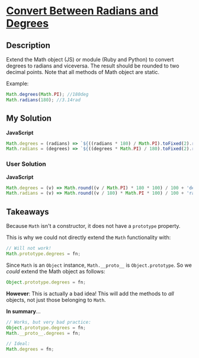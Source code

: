 # [Convert Between Radians and Degrees](https://www.codewars.com/kata/https://www.codewars.com/kata/544e2c60908f2da03600022a)

## Description

Extend the Math object (JS) or module (Ruby and Python) to convert degrees to radians and viceversa. The result should be rounded to two decimal points. Note that all methods of Math object are static.

Example:

```js
Math.degrees(Math.PI); //180deg
Math.radians(180); //3.14rad
```

## My Solution

**JavaScript**

```js
Math.degrees = (radians) => `${((radians * 180) / Math.PI).toFixed(2).replace(/\.0*$|0*$/, '')}deg`;
Math.radians = (degrees) => `${((degrees * Math.PI) / 180).toFixed(2).replace(/\.0*$|0*$/, '')}rad`;
```

### User Solution

**JavaScript**

```js
Math.degrees = (v) => Math.round((v / Math.PI) * 180 * 100) / 100 + 'deg';
Math.radians = (v) => Math.round((v / 180) * Math.PI * 100) / 100 + 'rad';
```

## Takeaways

Because `Math` isn't a constructor, it does not have a `prototype` property.

This is why we could not directly extend the `Math` functionality with:

```js
// Will not work!
Math.prototype.degrees = fn;
```

Since `Math` is an `Object` instance, `Math.__proto__` is `Object.prototype`. So we _could_ extend the Math object as follows:

```js
Object.prototype.degrees = fn;
```

**However**: This is actually a bad idea! This will add the methods to _all_ objects, not just those belonging to `Math`.

**In summary**...

```js
// Works, but very bad practice:
Object.prototype.degrees = fn;
Math.__proto__.degrees = fn;

// Ideal:
Math.degrees = fn;
```
